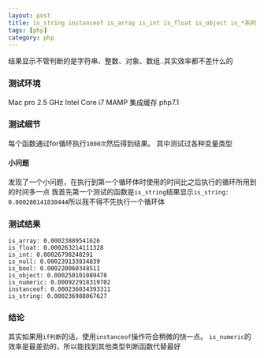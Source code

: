 ```yaml
---
layout: post
title: is_string instanceof is_array is_int is_float is_object is_*系列函数的效率
tags: [php]
category: php
---
```

结果显示不管判断的是字符串、整数、对象、数组..其实效率都不差什么的


### 测试环境
Mac pro 2.5 GHz Intel Core i7
MAMP 集成缓存 php7.1

### 测试细节
每个函数通过for循环执行`1000次`然后得到结果。
其中测试过各种变量类型
#### 小问题
发现了一个小问题，在执行到第一个循环体时使用的时间比之后执行的循环所用到的时间多一点
我首先第一个测试的函数是`is_string`结果显示`is_string:  0.000280141830444`所以我不得不先执行一个循环体
### 测试结果
```
is_array: 0.00023889541626
is_float: 0.000263214111328
is_int: 0.00026798248291
is_null: 0.000239133834839
is_bool: 0.000220060348511
is_object: 0.000250101089478
is_numeric: 0.000922918319702
instanceof: 0.000236034393311
is_string: 0.000236988067627
```
### 结论
其实如果用`if判断`的话，使用`instanceof`操作符会稍微的快一点。
`is_numeric`的效率是最差劲的，所以能找到其他类型判断函数代替最好
